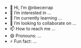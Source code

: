 - 👋 Hi, I’m @nbecerrap
- 👀 I’m interested in ...
- 🌱 I’m currently learning ...
- 💞️ I’m looking to collaborate on ...
- 📫 How to reach me ...
- 😄 Pronouns: ...
- ⚡ Fun fact: ...

<!---
nbecerrap/nbecerrap is a ✨ special ✨ repository because its `README.md` (this file) appears on your GitHub profile.
You can click the Preview link to take a look at your changes.
--->
